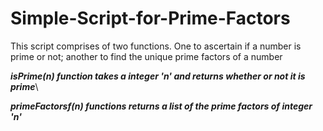 # Simple-Script-for-Prime-Factors
This script comprises of two functions. One to ascertain if a number is prime or not; another to find the unique prime factors of a number

***isPrime(n) function takes a integer 'n' and returns whether or not it is prime***\

***primeFactorsf(n) functions returns a list of the prime factors of integer 'n'***
